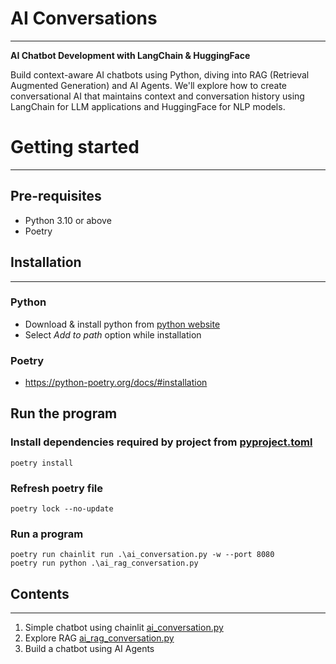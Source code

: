 # AI Conversations

---
**AI Chatbot Development with LangChain & HuggingFace**

Build context-aware AI chatbots using Python, diving into RAG (Retrieval Augmented Generation) and AI Agents. We'll explore how to create conversational AI that maintains context and conversation history using LangChain for LLM applications and HuggingFace for NLP models.

# Getting started

---
## Pre-requisites
* Python 3.10 or above
* Poetry

## Installation

---
### Python
* Download & install python from [python website](https://www.python.org/downloads/)
* Select _Add to path_ option while installation
### Poetry
* https://python-poetry.org/docs/#installation

## Run the program
### Install dependencies required by project from [pyproject.toml](pyproject.toml)
```commandline
poetry install
```
### Refresh poetry file
```commandline
poetry lock --no-update
```
### Run a program
```commandline
poetry run chainlit run .\ai_conversation.py -w --port 8080
poetry run python .\ai_rag_conversation.py
```

## Contents
---
1. Simple chatbot using chainlit [ai_conversation.py](ai_conversation.py)
2. Explore RAG [ai_rag_conversation.py](ai_rag_conversation.py)
3. Build a chatbot using AI Agents



